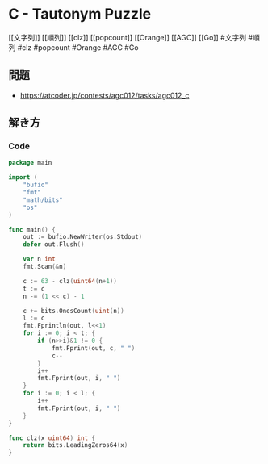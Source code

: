 # C - Tautonym Puzzle
[[文字列]] [[順列]] [[clz]] [[popcount]] [[Orange]] [[AGC]] [[Go]]
#文字列 #順列 #clz #popcount #Orange #AGC #Go 

## 問題
- https://atcoder.jp/contests/agc012/tasks/agc012_c

## 解き方
### Code
```go
package main

import (
	"bufio"
	"fmt"
	"math/bits"
	"os"
)

func main() {
	out := bufio.NewWriter(os.Stdout)
	defer out.Flush()

	var n int
	fmt.Scan(&n)

	c := 63 - clz(uint64(n+1))
	t := c
	n -= (1 << c) - 1

	c += bits.OnesCount(uint(n))
	l := c
	fmt.Fprintln(out, l<<1)
	for i := 0; i < t; {
		if (n>>i)&1 != 0 {
			fmt.Fprint(out, c, " ")
			c--
		}
		i++
		fmt.Fprint(out, i, " ")
	}
	for i := 0; i < l; {
		i++
		fmt.Fprint(out, i, " ")
	}
}

func clz(x uint64) int {
	return bits.LeadingZeros64(x)
}
```